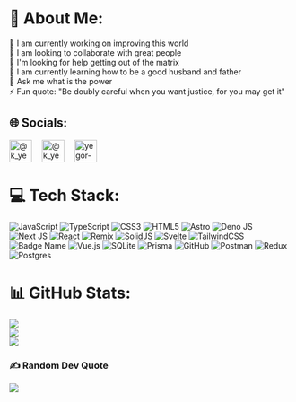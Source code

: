 # 💫 About Me:
🔭 I am currently working on improving this world<br>👯 I am looking to collaborate with great people<br>🤝 I'm looking for help getting out of the matrix<br>🌱 I am currently learning how to be a good husband and father<br>💬 Ask me what is the power<br>⚡ Fun quote: "Be doubly careful when you want justice, for you may get it"


## 🌐 Socials:
<a href="https://x.com/kegor" target="blank"><img align="center" src="https://img.shields.io/badge/X-black.svg?logo=X&logoColor=white" alt="@k_yegor" height="40" /></a>&emsp;
<a href="https://bsky.app/profile/kegor.bsky.social" target="blank"><img align="center" src="https://raw.githubusercontent.com/bluesky-social/social-app/72270fd5053f1132a7966197cd9dce17b5672d57/bskyembed/assets/logo.svg" alt="@k_yegor" height="40" /></a>&emsp;
<a href="https://linkedin.com/in/yegor-kochetkov-299b35222" target="blank"><img align="center" src="https://raw.githubusercontent.com/rahuldkjain/github-profile-readme-generator/master/src/images/icons/Social/linked-in-alt.svg" alt="yegor-kochetkov-299b35222" height="40" /></a>&emsp;

# 💻 Tech Stack:
![JavaScript](https://img.shields.io/badge/javascript-%23323330.svg?style=for-the-badge&logo=javascript&logoColor=%23F7DF1E) ![TypeScript](https://img.shields.io/badge/typescript-%23007ACC.svg?style=for-the-badge&logo=typescript&logoColor=white) ![CSS3](https://img.shields.io/badge/css3-%231572B6.svg?style=for-the-badge&logo=css3&logoColor=white) ![HTML5](https://img.shields.io/badge/html5-%23E34F26.svg?style=for-the-badge&logo=html5&logoColor=white) ![Astro](https://img.shields.io/badge/astro-%232C2052.svg?style=for-the-badge&logo=astro&logoColor=white) ![Deno JS](https://img.shields.io/badge/deno%20js-000000?style=for-the-badge&logo=deno&logoColor=white) ![Next JS](https://img.shields.io/badge/Next-black?style=for-the-badge&logo=next.js&logoColor=white) ![React](https://img.shields.io/badge/react-%2320232a.svg?style=for-the-badge&logo=react&logoColor=%2361DAFB) ![Remix](https://img.shields.io/badge/remix-%23000.svg?style=for-the-badge&logo=remix&logoColor=white) ![SolidJS](https://img.shields.io/badge/SolidJS-2c4f7c?style=for-the-badge&logo=solid&logoColor=c8c9cb) ![Svelte](https://img.shields.io/badge/svelte-%23f1413d.svg?style=for-the-badge&logo=svelte&logoColor=white) ![TailwindCSS](https://img.shields.io/badge/tailwindcss-%2338B2AC.svg?style=for-the-badge&logo=tailwind-css&logoColor=white) ![Badge Name](https://img.shields.io/badge/tRPC-%232596BE.svg?style=for-the-badge&logo=tRPC&logoColor=white) ![Vue.js](https://img.shields.io/badge/vue.js-%2335495e.svg?style=for-the-badge&logo=vuedotjs&logoColor=%234FC08D) ![SQLite](https://img.shields.io/badge/sqlite-%2307405e.svg?style=for-the-badge&logo=sqlite&logoColor=white) ![Prisma](https://img.shields.io/badge/Prisma-3982CE?style=for-the-badge&logo=Prisma&logoColor=white) ![GitHub](https://img.shields.io/badge/github-%23121011.svg?style=for-the-badge&logo=github&logoColor=white) ![Postman](https://img.shields.io/badge/Postman-FF6C37?style=for-the-badge&logo=postman&logoColor=white) ![Redux](https://img.shields.io/badge/redux-%23593d88.svg?style=for-the-badge&logo=redux&logoColor=white) ![Postgres](https://img.shields.io/badge/postgres-%23316192.svg?style=for-the-badge&logo=postgresql&logoColor=white)
# 📊 GitHub Stats:
![](https://github-readme-stats.vercel.app/api?username=YegorKochetkov&theme=tokyonight&hide_border=true&include_all_commits=false&count_private=false)<br/>
![](https://github-readme-streak-stats.herokuapp.com/?user=YegorKochetkov&theme=tokyonight&hide_border=true)<br/>
![](https://github-readme-stats.vercel.app/api/top-langs/?username=YegorKochetkov&theme=tokyonight&hide_border=true&include_all_commits=false&count_private=false&layout=compact)

### ✍️ Random Dev Quote
![](https://quotes-github-readme.vercel.app/api?type=horizontal&theme=tokyonight)

<!-- Proudly created with GPRM ( https://gprm.itsvg.in ) -->
